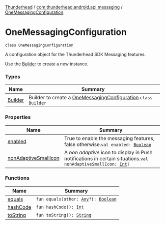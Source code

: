 [Thunderhead](../../index.md) / [com.thunderhead.android.api.messaging](../index.md) / [OneMessagingConfiguration](./index.md)

# OneMessagingConfiguration

`class OneMessagingConfiguration`

A configuration object for the Thunderhead SDK Messaging features.

Use the [Builder](-builder/index.md) to create a new instance.

### Types

| Name | Summary |
|---|---|
| [Builder](-builder/index.md) | Builder to create a [OneMessagingConfiguration](./index.md).`class Builder` |

### Properties

| Name | Summary |
|---|---|
| [enabled](enabled.md) | True to enable the messaging features, false otherwise.`val enabled: `[`Boolean`](https://kotlinlang.org/api/latest/jvm/stdlib/kotlin/-boolean/index.html) |
| [nonAdaptiveSmallIcon](non-adaptive-small-icon.md) | A *non adaptive* icon to display in Push notifications in certain situations.`val nonAdaptiveSmallIcon: `[`Int`](https://kotlinlang.org/api/latest/jvm/stdlib/kotlin/-int/index.html)`?` |

### Functions

| Name | Summary |
|---|---|
| [equals](equals.md) | `fun equals(other: `[`Any`](https://kotlinlang.org/api/latest/jvm/stdlib/kotlin/-any/index.html)`?): `[`Boolean`](https://kotlinlang.org/api/latest/jvm/stdlib/kotlin/-boolean/index.html) |
| [hashCode](hash-code.md) | `fun hashCode(): `[`Int`](https://kotlinlang.org/api/latest/jvm/stdlib/kotlin/-int/index.html) |
| [toString](to-string.md) | `fun toString(): `[`String`](https://kotlinlang.org/api/latest/jvm/stdlib/kotlin/-string/index.html) |
